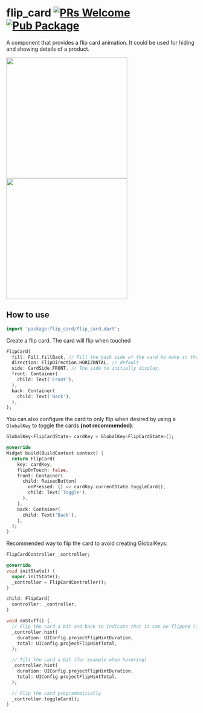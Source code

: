 # flip_card  [![PRs Welcome](https://img.shields.io/badge/PRs-welcome-brightgreen.svg)](https://github.com/fedeoo/flip_card/pulls) [![Pub Package](https://img.shields.io/pub/v/flip_card.svg)](https://pub.dartlang.org/packages/flip_card)

A component that provides a flip card animation. It could be used for hiding and showing details of a product.

<p>
<img src="https://github.com/fedeoo/flip_card/blob/master/screenshots/flip-h.gif?raw=true&v1" width="320" />
<img src="https://github.com/fedeoo/flip_card/blob/master/screenshots/flip-v.gif?raw=true&v1" width="320" />
</p>

## How to use


````dart
import 'package:flip_card/flip_card.dart';
````

Create a flip card. The card will flip when touched

```dart
FlipCard(
  fill: Fill.fillBack, // Fill the back side of the card to make in the same size as the front.
  direction: FlipDirection.HORIZONTAL, // default
  side: CardSide.FRONT, // The side to initially display.
  front: Container(
    child: Text('Front'),
  ),
  back: Container(
    child: Text('Back'),
  ),
);
```

You can also configure the card to only flip when desired by using a `GlobalKey` to
toggle the cards **(not recommended)**:
```dart
GlobalKey<FlipCardState> cardKey = GlobalKey<FlipCardState>();

@override
Widget build(BuildContext context) {
  return FlipCard(
    key: cardKey,
    flipOnTouch: false,
    front: Container(
      child: RaisedButton(
        onPressed: () => cardKey.currentState.toggleCard(),
        child: Text('Toggle'),
      ),
    ),
    back: Container(
      child: Text('Back'),
    ),
  );
}
```

Recommended way to flip the card to avoid creating GlobalKeys:
```dart
FlipCardController _controller;

@override
void initState() {
  super.initState();
  _controller = FlipCardController();
}

child: FlipCard(
  controller: _controller,
)

void doStuff() {
  // Flip the card a bit and back to indicate that it can be flipped (for example on page load)
  _controller.hint(
    duration: UIConfig.projectFlipHintDuration,
    total: UIConfig.projectFlipHintTotal,
  );

  // Tilt the card a bit (for example when hovering)
  _controller.hint(
    duration: UIConfig.projectFlipHintDuration,
    total: UIConfig.projectFlipHintTotal,
  );

  // Flip the card programmatically
  _controller.toggleCard();
}
```
